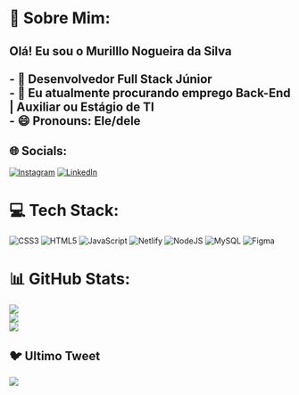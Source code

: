 # 💫 Sobre Mim:
## Olá! Eu sou o Murilllo Nogueira da Silva<br><br>- 🔭 Desenvolvedor Full Stack Júnior<br>- 🌱 Eu atualmente  procurando emprego Back-End | Auxiliar ou Estágio de TI<br>- 😄 Pronouns: Ele/dele<br>


## 🌐 Socials:
[![Instagram](https://img.shields.io/badge/Instagram-%23E4405F.svg?logo=Instagram&logoColor=white)](https://instagram.com/murillonogueira_/) [![LinkedIn](https://img.shields.io/badge/LinkedIn-%230077B5.svg?logo=linkedin&logoColor=white)](https://linkedin.com/in/contato-murillonogueira)

# 💻 Tech Stack:
![CSS3](https://img.shields.io/badge/css3-%231572B6.svg?style=for-the-badge&logo=css3&logoColor=white) ![HTML5](https://img.shields.io/badge/html5-%23E34F26.svg?style=for-the-badge&logo=html5&logoColor=white) ![JavaScript](https://img.shields.io/badge/javascript-%23323330.svg?style=for-the-badge&logo=javascript&logoColor=%23F7DF1E) ![Netlify](https://img.shields.io/badge/netlify-%23000000.svg?style=for-the-badge&logo=netlify&logoColor=#00C7B7) ![NodeJS](https://img.shields.io/badge/node.js-6DA55F?style=for-the-badge&logo=node.js&logoColor=white) ![MySQL](https://img.shields.io/badge/mysql-%2300f.svg?style=for-the-badge&logo=mysql&logoColor=white) 	![Figma](https://img.shields.io/badge/figma-%23F24E1E.svg?style=for-the-badge&logo=figma&logoColor=white)
# 📊 GitHub Stats:
![](https://github-readme-stats.vercel.app/api?username=Murillons1&theme=radical&hide_border=true&include_all_commits=false&count_private=false)<br/>
![](https://github-readme-streak-stats.herokuapp.com/?user=Murillons1&theme=radical&hide_border=true)<br/>
![](https://github-readme-stats.vercel.app/api/top-langs/?username=Murillons1&theme=radical&hide_border=true&include_all_commits=false&count_private=false&layout=compact)

## 🐦 Ultimo Tweet
[![](https://gtce.itsvg.in/api?username=Murillo84942170)](https://github.com/VishwaGauravIn/github-twitter-card-embed)

<!-- Proudly created with GPRM ( https://gprm.itsvg.in ) -->
